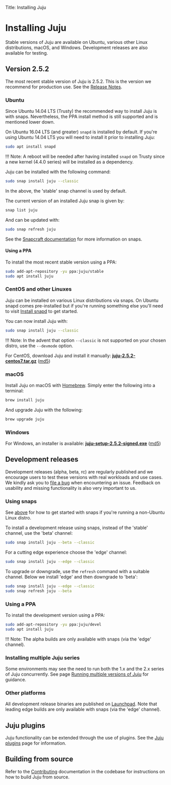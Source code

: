 Title: Installing Juju

# Installing Juju

Stable versions of Juju are available on Ubuntu, various other Linux
distributions, macOS, and Windows. Development releases are also available for
testing.

## Version 2.5.2

The most recent stable version of Juju is 2.5.2. This is the version we
recommend for production use. See the [Release Notes][release-notes-2].

### Ubuntu

Since Ubuntu 14.04 LTS (Trusty) the recommended way to install Juju is with
snaps. Nevertheless, the PPA install method is still supported and is mentioned
lower down.

On Ubuntu 16.04 LTS (and greater) `snapd` is installed by default. If you're
using Ubuntu 14.04 LTS you will need to install it prior to installing Juju:

```bash
sudo apt install snapd
```

!!! Note:
    A reboot will be needed after having installed `snapd` on Trusty since a
    new kernel (4.4.0 series) will be installed as a dependency.

Juju can be installed with the following command:

```bash
sudo snap install juju --classic
```

In the above, the 'stable' snap channel is used by default.

The current version of an installed Juju snap is given by:

```bash
snap list juju
```

And can be updated with:

```bash
sudo snap refresh juju
```

See the [Snapcraft documentation][snapcraft-docs] for more information on
snaps. 

#### Using a PPA

To install the most recent stable version using a PPA:

```bash
sudo add-apt-repository -yu ppa:juju/stable
sudo apt install juju
```

### CentOS and other Linuxes

Juju can be installed on various Linux distributions via snaps. On Ubuntu 
snapd comes pre-installed but if you're running something else you'll need to
visit [Install snapd][snapd-install] to get started.

You can now install Juju with:

```bash
sudo snap install juju --classic
```

!!! Note:
    In the advent that option `--classic` is not supported on your chosen
    distro, use the `--devmode` option.

For CentOS, download Juju and install it manually: [**juju-2.5.2-centos7.tar.gz**][juju-centos] ([md5][juju-centos-md5])

### macOS

Install Juju on macOS with [Homebrew][homebrew]. Simply enter the following
into a terminal:

```bash
brew install juju
```

And upgrade Juju with the following:

```bash
brew upgrade juju
```

### Windows

For Windows, an installer is available: [**juju-setup-2.5.2-signed.exe**][juju-win-signed] ([md5][juju-win-signed-md5])

## Development releases

Development releases (alpha, beta, rc) are regularly published and we encourage
users to test these versions with real workloads and use cases. We kindly ask
you to [file a bug][juju-new-bug] when encountering an issue. Feedback on
usability and missing functionality is also very important to us.

### Using snaps

See [above][centos-and-other-linuxes] for how to get started with snaps if
you're running a non-Ubuntu Linux distro.

To install a development release using snaps, instead of the 'stable' channel,
use the 'beta' channel:

```bash
sudo snap install juju --beta --classic
```

For a cutting edge experience choose the 'edge' channel:

```bash
sudo snap install juju --edge --classic
```

To upgrade or downgrade, use the `refresh` command with a suitable channel.
Below we install 'edge' and then downgrade to 'beta':

```bash
sudo snap install juju --edge --classic
sudo snap refresh juju --beta
```

### Using a PPA

To install the development version using a PPA:

```bash
sudo add-apt-repository -yu ppa:juju/devel
sudo apt install juju
```

!!! Note:
    The alpha builds are only available with snaps (via the 'edge' channel).

### Installing multiple Juju series

Some environments may see the need to run both the 1.x and the 2.x series
of Juju concurrently. See page
[Running multiple versions of Juju][juju-coexist] for guidance.

### Other platforms

All development release binaries are published on
[Launchpad][juju-launchpad-binaries]. Note that leading edge builds are only
available with snaps (via the 'edge' channel).

## Juju plugins

Juju functionality can be extended through the use of plugins. See the 
[Juju plugins][juju-plugins] page for information.

## Building from source

Refer to the [Contributing][contributing] documentation in the codebase for
instructions on how to build Juju from source.


<!-- LINKS -->

[release-notes-2]: ./reference-release-notes.md
[homebrew]: https://brew.sh/
[contributing]: https://github.com/juju/juju/blob/develop/CONTRIBUTING.md
[snapcraft-docs]: https://docs.snapcraft.io
[snapd-install]: https://snapcraft.io/docs/core/install
[juju-new-bug]: https://bugs.launchpad.net/juju/+filebug
[juju-win-signed]: https://launchpad.net/juju/2.5/2.5.2/+download/juju-setup-2.5.2-signed.exe
[juju-win-signed-md5]: https://launchpad.net/juju/2.5/2.5.2/+download/juju-setup-2.5.2-signed.exe/+md5
[juju-centos]: https://launchpad.net/juju/2.5/2.5.2/+download/juju-2.5.2-centos7.tar.gz
[juju-centos-md5]: https://launchpad.net/juju/2.5/2.5.2/+download/juju-2.5.2-centos7.tar.gz/+md5
[juju-plugins]: ./juju-plugins.md
[juju-coexist]: ./juju-coexist.md
[juju-launchpad-binaries]: https://launchpad.net/juju/+series
[centos-and-other-linuxes]: #centos-and-other-linuxes
